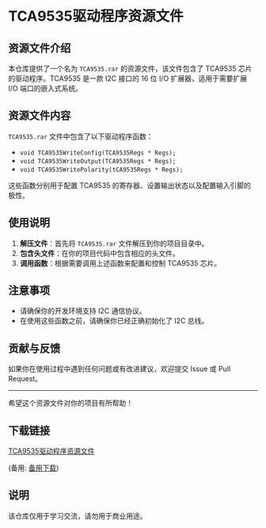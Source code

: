 # TCA9535驱动程序资源文件

## 资源文件介绍

本仓库提供了一个名为 `TCA9535.rar` 的资源文件，该文件包含了 TCA9535 芯片的驱动程序。TCA9535 是一款 I2C 接口的 16 位 I/O 扩展器，适用于需要扩展 I/O 端口的嵌入式系统。

## 资源文件内容

`TCA9535.rar` 文件中包含了以下驱动程序函数：

- `void TCA9535WriteConfig(TCA9535Regs * Regs);`
- `void TCA9535WriteOutput(TCA9535Regs * Regs);`
- `void TCA9535WritePolarity(tCA9535Regs * Regs);`

这些函数分别用于配置 TCA9535 的寄存器、设置输出状态以及配置输入引脚的极性。

## 使用说明

1. **解压文件**：首先将 `TCA9535.rar` 文件解压到你的项目目录中。
2. **包含头文件**：在你的项目代码中包含相应的头文件。
3. **调用函数**：根据需要调用上述函数来配置和控制 TCA9535 芯片。

## 注意事项

- 请确保你的开发环境支持 I2C 通信协议。
- 在使用这些函数之前，请确保你已经正确初始化了 I2C 总线。

## 贡献与反馈

如果你在使用过程中遇到任何问题或有改进建议，欢迎提交 Issue 或 Pull Request。

---

希望这个资源文件对你的项目有所帮助！

## 下载链接
[TCA9535驱动程序资源文件](https://pan.quark.cn/s/2e9ffb1c2bf2) 

(备用: [备用下载](https://pan.baidu.com/s/1lW_icTMVGigJVnZXx8e7bg?pwd=1234))

## 说明

该仓库仅用于学习交流，请勿用于商业用途。
